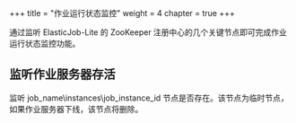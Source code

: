 +++
title = "作业运行状态监控"
weight = 4
chapter = true
+++

通过监听 ElasticJob-Lite 的 ZooKeeper 注册中心的几个关键节点即可完成作业运行状态监控功能。

## 监听作业服务器存活

监听 job_name\instances\job_instance_id 节点是否存在。该节点为临时节点，如果作业服务器下线，该节点将删除。
